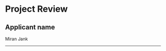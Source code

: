 # Project Review

## Applicant name

Miran Jank

---

<!-- Your review goes here -->
<!-- Explain why you did the things that way or any snippet that is word mentioning -->
<!-- If you had any issue and how you resolved them -->